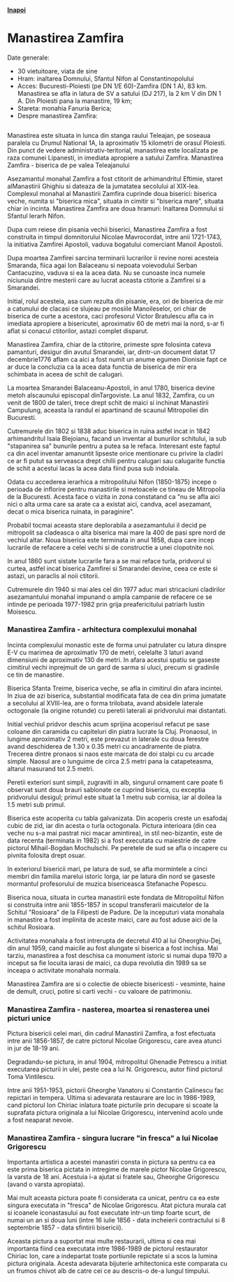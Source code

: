 <h4 class="right"><a href="/muntenia">Inapoi</a></h4>

# Manastirea Zamfira

Date generale:

* 30 vietuitoare, viata de sine
* Hram: inaltarea Domnului, Sfantul Nifon al Constantinopolului
* Acces: Bucuresti-Ploiesti (pe DN 1/E 60)-Zamfira (DN 1 A), 83 km. Manastirea se afla in latura de SV a satului (DJ 217), la 2 km V din DN 1 A. Din Ploiesti pana la manastire, 19 km;
* Stareta: monahia Fanuria Berica;
* Despre manastirea Zamfira:

<figure class="center"><img src="/images/zamfira.jpg" alt=""></figure>

Manastirea este situata in lunca din stanga raului Teleajan, pe soseaua paralela cu Drumul National 1A, la aproximativ 15 kilometri de orasul Ploiesti. Din punct de vedere administrativ-teritorial, manastirea este localizata pe raza comunei Lipanesti, in imediata apropiere a satului Zamfira.
Manastirea Zamfira - biserica de pe valea Teleajanului

Asezamantul monahal Zamfira a fost ctitorit de arhimandritul Eftimie, staret alManastirii Ghighiu si dateaza de la jumatatea secolului al XIX-lea. Complexul monahal al Manastirii Zamfira cuprinde doua biserici: biserica veche, numita si "biserica mica", situata in cimitir si "biserica mare", situata chiar in incinta. Manastirea Zamfira are doua hramuri: Inaltarea Domnului si Sfantul Ierarh Nifon.
 
Dupa cum reiese din pisania vechii biserici, Manastirea Zamfira a fost construita in timpul domnitorului Nicolae Mavrocordat, intre anii 1721-1743, la initiativa Zamfirei Apostoli, vaduva bogatului comerciant Manoil Apostoli.

Dupa  moartea Zamfirei sarcina terminarii lucrarilor ii revine norei acesteia Smaranda, fiica agai Ion Balaceanu si nepoata voievodului Serban Cantacuzino, vaduva si ea la acea data. Nu  se cunoaste inca numele niciunuia dintre mesterii care au  lucrat aceasta ctitorie a Zamfirei si a Smarandei.
 
Initial, rolul acesteia, asa cum rezulta din pisanie, era, ori de biserica de mir a catunului de clacasi ce slujeau pe mosiile Manoileselor, ori chiar de biserica de curte a acestora, caci profesorul Victor Bratulescu afla ca in imediata apropiere a bisericutei, aproximativ 60 de metri mai la nord, s-ar fi aflat si conacul ctitorilor, astazi complet disparut.
 
Manastirea Zamfira, chiar de la ctitorire, primeste spre folosinta cateva pamanturi, desigur din avutul Smarandei, iar, dintr-un document datat 17 decembrie1776 aflam ca aici a fost numit un anume egumen Dionisie fapt ce ar duce la concluzia ca la acea data functia de biserica de mir era schimbata in aceea de schit de calugari.
 
La moartea Smarandei Balaceanu-Apostoli, in anul 1780, biserica devine metoh alscaunului episcopal dinTargoviste. La anul 1832, Zamfira, cu un venit de 1800 de taleri, trece drept schit de maici si inchinat Manastirii Campulung, aceasta la randul ei apartinand de scaunul Mitropoliei din Bucuresti.
 
Cutremurele din 1802 si 1838 aduc biserica in ruina astfel incat in 1842 arhimandritul Isaia Blejoianu, facand un inventar al bunurilor schitului, ia sub "stapanirea sa" bunurile pentru a putea sa le refaca. Interesant este faptul ca din acel inventar amanuntit lipseste orice mentionare cu privire la cladiri ce ar fi putut sa serveasca drept chilii pentru calugari sau calugarite functia de schit a acestui lacas la acea data fiind pusa sub indoiala.
 
Odata cu accederea ierarhica a mitropolitului Nifon (1850-1875) incepe o perioada de inflorire pentru manastirile si metoacele ce tineau de Mitropolia de la Bucuresti. Acesta face o vizita in zona constatand ca "nu se afla aici nici o alta urma care sa arate ca a existat aici, candva, acel asezamant, decat o mica biserica ruinata, in paraginire".
 
Probabil tocmai aceasta stare deplorabila a asezamantului il decid pe mitropolit sa cladeasca o alta biserica mai mare la 400 de pasi spre nord de vechiul altar. Noua biserica este terminata in anul 1858, dupa care incep lucrarile de refacere a celei vechi si de constructie a unei clopotnite noi.
 
In anul 1860 sunt sistate lucrarile fara a se mai reface turla, pridvorul si curtea, astfel incat biserica Zamfirei si Smarandei devine, ceea ce este si astazi, un paraclis al noii ctitorii.
 
Cutremurele din 1940 si mai ales cel din 1977 aduc mari stricaciuni cladirilor asezamantului monahal impunand o ampla campanie de refacere ce se intinde pe perioada 1977-1982 prin grija preafericitului patriarh Iustin Moisescu.

### Manastirea Zamfira - arhitectura complexului monahal

Incinta complexului monastic este de forma unui patrulater cu latura dinspre E-V cu marimea de aproximativ 170 de metri, celelalte 3 laturi avand dimensiuni de aproximativ 130 de metri. In afara acestui spatiu se gaseste cimitirul vechi inprejmuit de un gard de sarma si uluci, precum si gradinile ce tin de manastire.
 
Biserica Sfanta Treime, biserica veche, se afla in cimitirul din afara incintei. In ziua de azi biserica, substantial modificata fata de cea din prima jumatate a secolului al XVIII-lea, are o forma trilobata, avand absidele laterale octogonale (la origine rotunde) cu peretii laterali ai pridvorului mai distantati.
 
Initial vechiul pridvor deschis acum sprijina acoperisul refacut pe sase coloane din caramida cu capiteluri din piatra lucrate la Cluj.  Pronaosul, in lungime aproximativ 2 metri, este prevazut in laterale cu doua ferestre avand deschiderea de 1.30 x 0.35 metri cu ancadramente de piatra. Trecerea dintre pronaos si naos este marcata de doi stalpi cu cu arcade simple. Naosul are o lunguime de circa 2.5 metri pana la catapeteasma, altarul masurand tot 2.5 metri.
 
Peretii exteriori sunt simpli, zugraviti in alb, singurul ornament care poate fi observat sunt doua brauri sablonate ce cuprind biserica, cu exceptia pridvorului desigul; primul este situat la 1 metru sub cornisa, iar al doilea la 1.5 metri sub primul.
 
Biserica este acoperita cu tabla galvanizata. Din acoperis creste un esafodaj cubic de zid, iar din acesta o turla octogonala. Pictura interioara (din cea veche nu s-a mai pastrat nici macar amintirea), in stil neo-bizantin, este de data recenta (terminata in 1982) si a fost executata cu maiestrie de catre pictorul Mihail-Bogdan Mochulschi. Pe peretele de sud se afla o incapere cu pivnita folosita drept osuar.
 
In exteriorul bisericii mari, pe latura de sud, se afla mormintele a cinci membri din familia marelui istoric Iorga, iar pe latura din nord se gaseste mormantul profesorului de muzica bisericeasca Stefanache Popescu.
 
Biserica noua, situata in curtea manastirii este fondata de Mitropolitul Nifon si construita intre anii 1855-1857 in scopul transferarii maicutelor de la Schitul "Rosioara" de la Filipesti de Padure. De la inceputuri viata monahala in manastire a fost implinita de aceste maici, care au fost aduse aici de la schitul Rosioara.
 
Activitatea monahala a fost intrerupta de decretul 410 al lui Gheorghiu-Dej, din anul 1959, cand maicile au fost alungate si biserica a fost inchisa. Mai tarziu, manastirea a fost deschisa ca monument istoric si numai dupa 1970 a inceput sa fie locuita iarasi de maici, ca dupa revolutia din 1989 sa se inceapa o activitate monahala normala.
 
Manastirea Zamfira are si o colectie de obiecte bisericesti - vesminte, haine de demult, cruci, potire si carti vechi - cu valoare de patrimoniu.

### Manastirea Zamfira - nasterea, moartea si renasterea unei picturi unice

Pictura bisericii celei mari, din cadrul Manastirii Zamfira, a fost efectuata intre anii 1856-1857, de catre pictorul Nicolae Grigorescu, care avea atunci in jur de 18-19 ani.
 
Degradandu-se pictura, in anul 1904, mitropolitul Ghenadie Petrescu a initiat executarea picturii in ulei, peste cea a lui N. Grigorescu, autor fiind pictorul Toma Vintilescu.
 
Intre anii 1951-1953, pictorii Gheorghe Vanatoru si Constantin Calinescu fac repictari in tempera. Ultima si adevarata restaurare are loc in 1986-1989, cand pictorul Ion Chiriac inlatura toate picturile prin decupare si scoate la suprafata pictura originala a lui Nicolae Grigorescu, intervenind acolo unde a fost neaparat nevoie.

### Manastirea Zamfira - singura lucrare "in fresca" a lui Nicolae Grigorescu

Importanta artistica a acestei manastiri consta in pictura sa pentru ca ea este prima biserica pictata in intregime de marele pictor Nicolae Grigorescu, la varsta de 18 ani. Acestuia i-a ajutat si fratele sau, Gheorghe Grigorescu (avand o varsta apropiata).
 
Mai mult aceasta pictura poate fi considerata ca unicat, pentru ca ea este singura executata in "fresca" de Nicolae Grigorescu. Atat pictura murala cat si icoanele iconastasului au fost executate intr-un timp foarte scurt, de numai un an si doua luni (intre 16 iulie 1856 - data incheierii contractului si 8 septembrie 1857 - data sfintirii bisericii).
 
Aceasta pictura a suportat mai multe restaurarii, ultima si cea mai importanta fiind cea executata intre 1986-1989 de pictorul restaurator Chiriac Ion, care a indepartat toate portiunile repictate si a scos la lumina pictura originala. Acesta adevarata bijuterie arhitectonica este  comparata cu un frumos chivot alb de catre cei ce au descris-o de-a lungul timpului.

